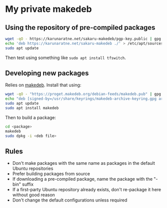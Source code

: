 # My private makedeb

## Using the repository of pre-compiled packages
```bash
wget -qO - https://karunaratne.net/sakaru-makedeb/pgp-key.public | gpg --dearmor | sudo tee /etc/apt/trusted.gpg.d/sakaru-makedeb.gpg > /dev/null
echo 'deb https://karunaratne.net/sakaru-makedeb ./' > /etc/apt/sources.list.d/sakaru-makedeb.list
sudo apt update
```

Then test using something like `sudo apt install tfswitch`.

## Developing new packages
Relies on [makedeb](https://www.makedeb.org/). Install that using:
```bash
wget -qO - "https://proget.makedeb.org/debian-feeds/makedeb.pub" | gpg --dearmor | sudo tee /usr/share/keyrings/makedeb-archive-keyring.gpg 1> /dev/null
echo "deb [signed-by=/usr/share/keyrings/makedeb-archive-keyring.gpg arch=all] https://proget.makedeb.org makedeb main" | sudo tee /etc/apt/sources.list.d/makedeb.list 1> /dev/null
sudo apt update
sudo apt install makedeb
```

Then to build a package:
```bash
cd <package>
makedeb
sudo dpkg -i <deb file>
```

## Rules
- Don't make packages with the same name as packages in the default Ubuntu repositories
- Prefer building packages from source
- If downloading a pre-compiled package, name the package with the "-bin" suffix
- If a first-party Ubuntu repository already exists, don't re-package it here without good reason
- Don't change the default configurations unless required
